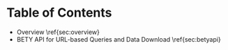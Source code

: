 # Table of Contents

* Overview \ref{sec:overview}
* BETY API for URL-based Queries and Data Download \ref{sec:betyapi}

